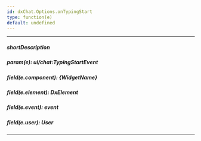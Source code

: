 ```yaml
---
id: dxChat.Options.onTypingStart
type: function(e)
default: undefined
---
```

---
##### shortDescription
<!-- Description goes here -->

##### param(e): ui/chat:TypingStartEvent
<!-- Description goes here -->

##### field(e.component): {WidgetName}
<!-- Description goes here -->

##### field(e.element): DxElement
<!-- Description goes here -->

##### field(e.event): event
<!-- Description goes here -->

##### field(e.user): User
<!-- Description goes here -->

---
<!-- Description goes here -->